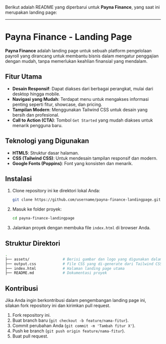 Berikut adalah README yang diperbarui untuk **Payna Finance**, yang saat ini merupakan landing page:

---

# Payna Finance - Landing Page

**Payna Finance** adalah landing page untuk sebuah platform pengelolaan payroll yang dirancang untuk membantu bisnis dalam mengatur penggajian dengan mudah, tanpa memerlukan keahlian finansial yang mendalam.

## Fitur Utama

- **Desain Responsif**: Dapat diakses dari berbagai perangkat, mulai dari desktop hingga mobile.
- **Navigasi yang Mudah**: Terdapat menu untuk mengakses informasi penting seperti fitur, showcase, dan pricing.
- **Tampilan Modern**: Menggunakan Tailwind CSS untuk desain yang bersih dan profesional.
- **Call to Action (CTA)**: Tombol `Get Started` yang mudah diakses untuk menarik pengguna baru.

## Teknologi yang Digunakan

- **HTML5**: Struktur dasar halaman.
- **CSS (Tailwind CSS)**: Untuk mendesain tampilan responsif dan modern.
- **Google Fonts (Poppins)**: Font yang konsisten dan menarik.

## Instalasi

1. Clone repository ini ke direktori lokal Anda:

   ```bash
   git clone https://github.com/username/payna-finance-landingpage.git
   ```

2. Masuk ke folder proyek:

   ```bash
   cd payna-finance-landingpage
   ```

3. Jalankan proyek dengan membuka file `index.html` di browser Anda.

## Struktur Direktori

```bash
.
├── assets/               # Berisi gambar dan logo yang digunakan dalam landing page
├── output.css            # File CSS yang di-generate dari Tailwind CSS
├── index.html            # Halaman landing page utama
├── README.md             # Dokumentasi proyek
```

## Kontribusi

Jika Anda ingin berkontribusi dalam pengembangan landing page ini, silakan fork repository ini dan kirimkan pull request.

1. Fork repository ini.
2. Buat branch baru (`git checkout -b feature/nama-fitur`).
3. Commit perubahan Anda (`git commit -m 'Tambah fitur X'`).
4. Push ke branch (`git push origin feature/nama-fitur`).
5. Buat pull request.
